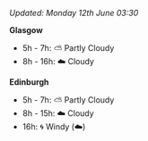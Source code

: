 *Updated: Monday 12th June 03:30*

**Glasgow**

* 5h - 7h: :partly_sunny: Partly Cloudy
* 8h - 16h: :cloud: Cloudy

**Edinburgh**

* 5h - 7h: :partly_sunny: Partly Cloudy
* 8h - 15h: :cloud: Cloudy
* 16h: :cyclone: Windy (:cloud:)
